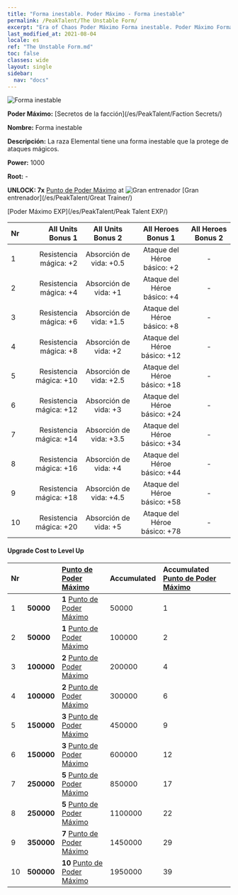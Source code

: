 ```yaml
---
title: "Forma inestable. Poder Máximo - Forma inestable"
permalink: /PeakTalent/The Unstable Form/
excerpt: "Era of Chaos Poder Máximo Forma inestable. Poder Máximo Forma inestable. Forma inestable"
last_modified_at: 2021-08-04
locale: es
ref: "The Unstable Form.md"
toc: false
classes: wide
layout: single
sidebar:
  nav: "docs"
---
```


  ![Forma inestable](/images/pt/talent_3002.png)

  **Poder Máximo:** [Secretos de la facción](/es/PeakTalent/Faction Secrets/)

  **Nombre:** Forma inestable

  **Descripción:** La raza Elemental tiene una forma inestable que la protege de ataques mágicos.

  **Power:** 1000

  **Root:** -

  **UNLOCK: 7x** [Punto de Poder Máximo](/ItemsES/con_934/) at ![Gran entrenador](/images/pt/talent_3001.png) [Gran entrenador](/es/PeakTalent/Great Trainer/)

  [Poder Máximo EXP](/es/PeakTalent/Peak Talent EXP/)

  | Nr | All Units Bonus 1 | All Units Bonus 2 | All Heroes Bonus 1 | All Heroes Bonus 2 |
  |:---|--------------:|:-------------:|:-------------:|:-------------:|
  | 1 | Resistencia mágica: +2 | Absorción de vida: +0.5 | Ataque del Héroe básico: +2 | - |
  | 2 | Resistencia mágica: +4 | Absorción de vida: +1 | Ataque del Héroe básico: +4 | - |
  | 3 | Resistencia mágica: +6 | Absorción de vida: +1.5 | Ataque del Héroe básico: +8 | - |
  | 4 | Resistencia mágica: +8 | Absorción de vida: +2 | Ataque del Héroe básico: +12 | - |
  | 5 | Resistencia mágica: +10 | Absorción de vida: +2.5 | Ataque del Héroe básico: +18 | - |
  | 6 | Resistencia mágica: +12 | Absorción de vida: +3 | Ataque del Héroe básico: +24 | - |
  | 7 | Resistencia mágica: +14 | Absorción de vida: +3.5 | Ataque del Héroe básico: +34 | - |
  | 8 | Resistencia mágica: +16 | Absorción de vida: +4 | Ataque del Héroe básico: +44 | - |
  | 9 | Resistencia mágica: +18 | Absorción de vida: +4.5 | Ataque del Héroe básico: +58 | - |
  | 10 | Resistencia mágica: +20 | Absorción de vida: +5 | Ataque del Héroe básico: +78 | - |


#### Upgrade Cost to Level Up

  | Nr | <i class="fas fa-coins"/> | [Punto de Poder Máximo](/ItemsES/con_934/) | Accumulated <i class="fas fa-coins"/> | Accumulated [Punto de Poder Máximo](/ItemsES/con_934/) |
  |:---|:--------------|:-------------|:-------------|:-------------|
  | 1 | **50000** | **1** [Punto de Poder Máximo](/ItemsES/con_934/) | 50000 | 1 |
  | 2 | **50000** | **1** [Punto de Poder Máximo](/ItemsES/con_934/) | 100000 | 2 |
  | 3 | **100000** | **2** [Punto de Poder Máximo](/ItemsES/con_934/) | 200000 | 4 |
  | 4 | **100000** | **2** [Punto de Poder Máximo](/ItemsES/con_934/) | 300000 | 6 |
  | 5 | **150000** | **3** [Punto de Poder Máximo](/ItemsES/con_934/) | 450000 | 9 |
  | 6 | **150000** | **3** [Punto de Poder Máximo](/ItemsES/con_934/) | 600000 | 12 |
  | 7 | **250000** | **5** [Punto de Poder Máximo](/ItemsES/con_934/) | 850000 | 17 |
  | 8 | **250000** | **5** [Punto de Poder Máximo](/ItemsES/con_934/) | 1100000 | 22 |
  | 9 | **350000** | **7** [Punto de Poder Máximo](/ItemsES/con_934/) | 1450000 | 29 |
  | 10 | **500000** | **10** [Punto de Poder Máximo](/ItemsES/con_934/) | 1950000 | 39 |

